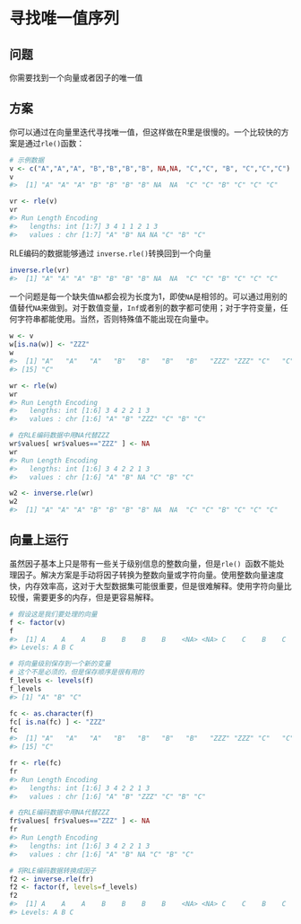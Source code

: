 # 寻找唯一值序列

## 问题

你需要找到一个向量或者因子的唯一值

## 方案

你可以通过在向量里迭代寻找唯一值，但这样做在R里是很慢的。一个比较快的方案是通过`rle()`函数：

```R
# 示例数据
v <- c("A","A","A", "B","B","B","B", NA,NA, "C","C", "B", "C","C","C")
v
#>  [1] "A" "A" "A" "B" "B" "B" "B" NA  NA  "C" "C" "B" "C" "C" "C"

vr <- rle(v)
vr
#> Run Length Encoding
#>   lengths: int [1:7] 3 4 1 1 2 1 3
#>   values : chr [1:7] "A" "B" NA NA "C" "B" "C"
```

RLE编码的数据能够通过 `inverse.rle()`转换回到一个向量

```R
inverse.rle(vr)
#>  [1] "A" "A" "A" "B" "B" "B" "B" NA  NA  "C" "C" "B" "C" "C" "C"
```

一个问题是每一个缺失值`NA`都会视为长度为1，即使`NA`是相邻的。可以通过用别的值替代`NA`来做到。对于数值变量，`Inf`或者别的数字都可使用；对于字符变量，任何字符串都能使用。当然，否则特殊值不能出现在向量中。

```R
w <- v
w[is.na(w)] <- "ZZZ"
w
#>  [1] "A"   "A"   "A"   "B"   "B"   "B"   "B"   "ZZZ" "ZZZ" "C"   "C"   "B"   "C"   "C"  
#> [15] "C"

wr <- rle(w)
wr
#> Run Length Encoding
#>   lengths: int [1:6] 3 4 2 2 1 3
#>   values : chr [1:6] "A" "B" "ZZZ" "C" "B" "C"

# 在RLE编码数据中用NA代替ZZZ
wr$values[ wr$values=="ZZZ" ] <- NA
wr
#> Run Length Encoding
#>   lengths: int [1:6] 3 4 2 2 1 3
#>   values : chr [1:6] "A" "B" NA "C" "B" "C"

w2 <- inverse.rle(wr)
w2
#>  [1] "A" "A" "A" "B" "B" "B" "B" NA  NA  "C" "C" "B" "C" "C" "C"
```

## 向量上运行

虽然因子基本上只是带有一些关于级别信息的整数向量，但是`rle() `函数不能处理因子。解决方案是手动将因子转换为整数向量或字符向量。使用整数向量速度快，内存效率高，这对于大型数据集可能很重要，但是很难解释。使用字符向量比较慢，需要更多的内存，但是更容易解释。

```R
# 假设这是我们要处理的向量
f <- factor(v)
f
#>  [1] A    A    A    B    B    B    B    <NA> <NA> C    C    B    C    C    C   
#> Levels: A B C

# 将向量级别保存到一个新的变量
# 这个不是必须的，但是保存顺序是很有用的
f_levels <- levels(f)
f_levels
#> [1] "A" "B" "C"

fc <- as.character(f)
fc[ is.na(fc) ] <- "ZZZ"
fc
#>  [1] "A"   "A"   "A"   "B"   "B"   "B"   "B"   "ZZZ" "ZZZ" "C"   "C"   "B"   "C"   "C"  
#> [15] "C"

fr <- rle(fc)
fr
#> Run Length Encoding
#>   lengths: int [1:6] 3 4 2 2 1 3
#>   values : chr [1:6] "A" "B" "ZZZ" "C" "B" "C"

# 在RLE编码数据中用NA代替ZZZ
fr$values[ fr$values=="ZZZ" ] <- NA
fr
#> Run Length Encoding
#>   lengths: int [1:6] 3 4 2 2 1 3
#>   values : chr [1:6] "A" "B" NA "C" "B" "C"

# 将RLE编码数据转换成因子
f2 <- inverse.rle(fr)
f2 <- factor(f, levels=f_levels)
f2
#>  [1] A    A    A    B    B    B    B    <NA> <NA> C    C    B    C    C    C   
#> Levels: A B C
```

